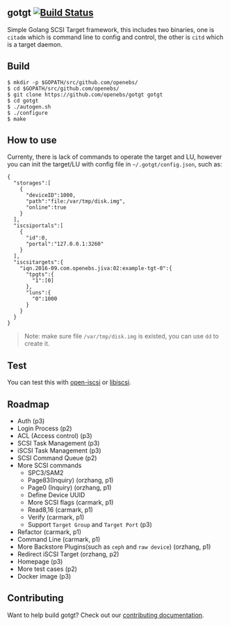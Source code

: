 ## gotgt [![Build Status](https://travis-ci.org/gostor/gotgt.svg)](https://travis-ci.org/gostor/gotgt)

Simple Golang SCSI Target framework, this includes two binaries, one is `citadm` which is command line to config and control, the other is `citd` which is a target daemon.

## Build

```
$ mkdir -p $GOPATH/src/github.com/openebs/
$ cd $GOPATH/src/github.com/openebs/
$ git clone https://github.com/openebs/gotgt gotgt
$ cd gotgt
$ ./autogen.sh
$ ./configure
$ make
```

## How to use

Currenty, there is lack of commands to operate the target and LU, however you can init the target/LU with config file in `~/.gotgt/config.json`, such as:

```
{
  "storages":[
    {
      "deviceID":1000,
      "path":"file:/var/tmp/disk.img",
      "online":true
    }
  ],
  "iscsiportals":[
    {
      "id":0,
      "portal":"127.0.0.1:3260"
    }
  ],
  "iscsitargets":{
    "iqn.2016-09.com.openebs.jiva:02:example-tgt-0":{
      "tpgts":{
        "1":[0]
      },
      "luns":{
        "0":1000
      }
    }
  }
}

```

> Note: make sure file `/var/tmp/disk.img` is existed, you can use `dd` to create it.

## Test

You can test this with [open-iscsi](http://www.open-iscsi.com/) or [libiscsi](https://github.com/openebs/libiscsi).

## Roadmap
* Auth (p3)
* Login Process (p2)
* ACL (Access control) (p3)
* SCSI Task Management (p3)
* iSCSI Task Management (p3)
* SCSI Command Queue (p2)
* More SCSI commands
	* SPC3/SAM2
	* Page83(Inquiry) (orzhang, p1)
	* Page0 (Inquiry) (orzhang, p1)
	* Define Device UUID
	* More SCSI flags (carmark, p1)
	* Read8,16 (carmark, p1)
	* Verify (carmark, p1)
	* Support `Target Group` and `Target Port` (p3)
* Refactor (carmark, p1)
* Command Line (carmark, p1)
* More Backstore Plugins(such as `ceph` and `raw device`) (orzhang, p1)
* Redirect iSCSI Target (orzhang, p2)
* Homepage (p3)
* More test cases (p2)
* Docker image (p3)

## Contributing

Want to help build gotgt? Check out our [contributing documentation](./CONTRIBUTING.md).
